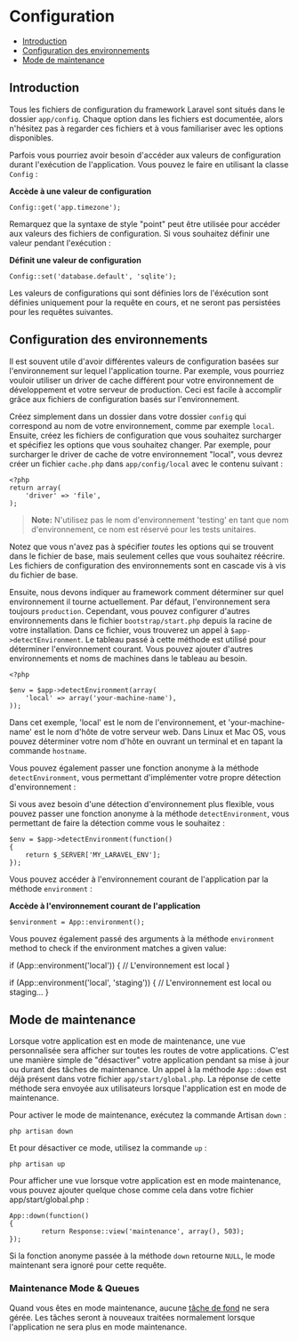 # Configuration

- [Introduction](#introduction)
- [Configuration des environnements](#environment-configuration)
- [Mode de maintenance](#maintenance-mode)

<a name="introduction"></a>
## Introduction

Tous les fichiers de configuration du framework Laravel sont situés dans le dossier `app/config`. Chaque option dans les fichiers est documentée, alors n'hésitez pas à regarder ces fichiers et à vous familiariser avec les options disponibles.

Parfois vous pourriez avoir besoin d'accéder aux valeurs de configuration durant l'exécution de l'application. Vous pouvez le faire en utilisant la classe `Config` :

**Accède à une valeur de configuration**

	Config::get('app.timezone');

Remarquez que la syntaxe de style "point" peut être utilisée pour accéder aux valeurs des fichiers de configuration. Si vous souhaitez définir une valeur pendant l'exécution :

**Définit une valeur de configuration**

	Config::set('database.default', 'sqlite');

Les valeurs de configurations qui sont définies lors de l'éxécution sont définies uniquement pour la requête en cours, et ne seront pas persistées pour les requêtes suivantes.

<a name="environment-configuration"></a>
## Configuration des environnements

Il est souvent utile d'avoir différentes valeurs de configuration basées sur l'environnement sur lequel l'application tourne. Par exemple, vous pourriez vouloir utiliser un driver de cache différent pour votre environnement de développement et votre serveur de production. Ceci est facile à accomplir grâce aux fichiers de configuration basés sur l'environnement.

Créez simplement dans un dossier dans votre dossier `config` qui correspond au nom de votre environnement, comme par exemple `local`. Ensuite, créez les fichiers de configuration que vous souhaitez surcharger et spécifiez les options que vous souhaitez changer. Par exemple, pour surcharger le driver de cache de votre environnement "local", vous devrez créer un fichier `cache.php` dans `app/config/local` avec le contenu suivant :

	<?php
	return array(
		'driver' => 'file',
	);

> **Note:** N'utilisez pas le nom d'environnement 'testing' en tant que nom d'environnement, ce nom est réservé pour les tests unitaires.

Notez que vous n'avez pas à spécifier _toutes_ les options qui se trouvent dans le fichier de base, mais seulement celles que vous souhaitez réécrire. Les fichiers de configuration des environnements sont en cascade vis à vis du fichier de base.

Ensuite, nous devons indiquer au framework comment déterminer sur quel environnement il tourne actuellement. Par défaut, l'environnement sera toujours `production`. Cependant, vous pouvez configurer d'autres environnements dans le fichier `bootstrap/start.php` depuis la racine de votre installation. Dans ce fichier, vous trouverez un appel à `$app->detectEnvironment`. Le tableau passé à cette méthode est utilisé pour déterminer l'environnement courant. Vous pouvez ajouter d'autres environnements et noms de machines dans le tableau au besoin.

	<?php

	$env = $app->detectEnvironment(array(
		'local' => array('your-machine-name'),
	));

Dans cet exemple, 'local' est le nom de l'environnement, et 'your-machine-name' est le nom d'hôte de votre serveur web. Dans Linux et Mac OS, vous pouvez déterminer votre nom d'hôte en ouvrant un terminal et en tapant la commande `hostname`.

Vous pouvez également passer une fonction anonyme à la méthode `detectEnvironment`, vous permettant d'implémenter votre propre détection d'environnement :

Si vous avez besoin d'une détection d'environnement plus flexible, vous pouvez passer une fonction anonyme à la méthode `detectEnvironment`, vous permettant de faire la détection comme vous le souhaitez :


	$env = $app->detectEnvironment(function()
	{
		return $_SERVER['MY_LARAVEL_ENV'];
	});

Vous pouvez accéder à l'environnement courant de l'application par la méthode `environment` :

**Accède à l'environnement courant de l'application**

	$environment = App::environment();

Vous pouvez également passé des arguments à la méthode `environment ` method to check if the environment matches a given value:

  if (App::environment('local'))
  {
    // L'environnement est local
  }

  if (App::environment('local', 'staging'))
  {
    // L'environnement est local ou staging...
  }



<a name="maintenance-mode"></a>
## Mode de maintenance

Lorsque votre application est en mode de maintenance, une vue personnalisée sera afficher sur toutes les routes de votre applications. C'est une manière simple de "désactiver" votre application pendant sa mise à jour ou durant des tâches de maintenance. Un appel à la méthode `App::down` est déjà présent dans votre fichier `app/start/global.php`. La réponse de cette méthode sera envoyée aux utilisateurs lorsque l'application est en mode de maintenance.

Pour activer le mode de maintenance, exécutez la commande Artisan `down` :

	php artisan down

Et pour désactiver ce mode, utilisez la commande `up` :

	php artisan up

Pour afficher une vue lorsque votre application est en mode maintenance, vous pouvez ajouter quelque chose comme cela dans votre fichier app/start/global.php :

	App::down(function()
	{
    		return Response::view('maintenance', array(), 503);
	});

Si la fonction anonyme passée à la méthode `down` retourne `NULL`, le mode maintenant sera ignoré pour cette requête.

### Maintenance Mode & Queues

Quand vous êtes en mode maintenance, aucune [tâche de fond](/dev/queues) ne sera gérée. Les tâches seront à nouveaux traitées normalement lorsque l'application ne sera plus en mode maintenance.